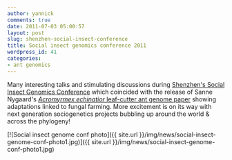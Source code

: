 ```yaml
---
author: yannick
comments: true
date: 2011-07-03 05:00:57
layout: post
slug: shenzhen-social-insect-conference
title: Social insect genomics conference 2011
wordpress_id: 41
categories:
- ant genomics
---
```


Many interesting talks and stimulating discussions during [Shenzhen's Social Insect Genomics Conference](http://ldl.genomics.org.cn/event/conference.jsp?conId=31) which coincided with the release of Sanne Nygaard's [_Acromyrmex echinatior_ leaf-cutter ant genome paper](http://www.genome.org/cgi/doi/10.1101/gr.121392.111) showing adaptations linked to fungal farming. More excitement is on its way with next generation sociogenetics projects bubbling up around the world & across the phylogeny!




[![Social insect genome conf photo]({{ site.url }}/img/news/social-insect-genome-conf-photo1.jpg)]({{ site.url }}/img/news/social-insect-genome-conf-photo1.jpg)

